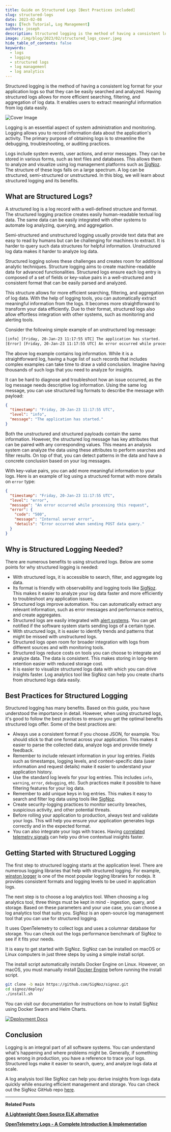 ```yaml
---
title: Guide on Structured Logs [Best Practices included]
slug: structured-logs
date: 2023-02-08
tags: [Tech Tutorial, Log Management]
authors: joseph
description: Structured logging is the method of having a consistent log format for your application logs so that they can be easily searched and analyzed. The primary purpose of obtaining structured logs is to streamline the debugging, troubleshooting...
image: /img/blog/2023/02/structured_logs_cover.jpeg
hide_table_of_contents: false
keywords:
  - logs
  - logging
  - structured logs
  - log management
  - log analytics
---
```


<head>
  <link rel="canonical" href="https://signoz.io/blog/structured-logs/"/>
</head>

Structured logging is the method of having a consistent log format for your application logs so that they can be easily searched and analyzed. Having structured logs allows for more efficient searching, filtering, and aggregation of log data. It enables users to extract meaningful information from log data easily.

<!--truncate-->

![Cover Image](/img/blog/2023/02/structured_logs_cover.webp)


Logging is an essential aspect of system administration and monitoring. Logging allows you to record information data about the application's activity. The primary purpose of obtaining logs is to streamline the debugging, troubleshooting, or auditing practices. 

Logs include system events, user actions, and error messages. They can be stored in various forms, such as text files and databases. This allows them to analyze and visualize using log management platforms such as [SigNoz](https://signoz.io/docs/userguide/logs/). The structure of these logs falls on a large spectrum. A log can be structured, semi-structured or unstructured. In this blog, we will learn about structured logging and its benefits.

## What are Structured Logs?

A structured log is a log record with a well-defined structure and format. The structured logging practice creates easily human-readable textual log data. The same data can be easily integrated with other systems to automate log analyzing, querying, and aggregation.

Semi-structured and unstructured logging usually provide text data that are easy to read by humans but can be challenging for machines to extract. It is harder to query such data structures for helpful information. Unstructured log data makes it harder to analyze log data.

Structured logging solves these challenges and creates room for additional analytic techniques. Structure logging aims to create machine-readable data for advanced functionalities. Structured logs ensure each log entry is composed of a set of fields or key-value pairs in a well-structured and consistent format that can be easily parsed and analyzed.

This structure allows for more efficient searching, filtering, and aggregation of log data. With the help of logging tools, you can automatically extract meaningful information from the logs. It becomes more straightforward to transform your data efficiently. Due to their format, structured logs also allow effortless integration with other systems, such as monitoring and alerting tools.

Consider the following simple example of an unstructured log message:

```bash
[info] [Friday, 20-Jan-23 11:17:55 UTC] The application has started.
[Error] [Friday, 20-Jan-23 11:17:55 UTC] An error occurred while processing this request.
```

The above log example contains log information. While it is a straightforward log, having a huge list of such records that includes complex examples can take time to draw a valid conclusion. Imagine having thousands of such logs that you need to analyze for insights.

It can be hard to diagnose and troubleshoot how an issue occurred, as the log message needs descriptive log information. Using the same log message, you can use structured log formats to describe the message with payload:

```json
{
  "timestamp": "Friday, 20-Jan-23 11:17:55 UTC",
  "level": "info",
  "message": "The application has started."
}
```

Both the unstructured and structured payloads contain the same information. However, the structured log message has key attributes that can be paired with any corresponding values. This means an analysis system can analyze the data using these attributes to perform searches and filter results. On top of that, you can detect patterns in the data and have a concrete conclusion based on your log messages.

With key-value pairs, you can add more meaningful information to your logs. Here is an example of log using a structured format with more details on `error` type:

```json
{
  "timestamp": "Friday, 20-Jan-23 11:17:55 UTC",
  "level": "error",
  "message": "An error occurred while processing this request",
  "error": {
    "code": "500",
    "message": "Internal server error",
    "details": "Error occurred when sending POST data query."
  }
}
```

## Why is Structured Logging Needed?

There are numerous benefits to using structured logs. Below are some points for why structured logging is needed:

- With structured logs, it is accessible to search, filter, and aggregate log data.
- Its format is friendly with observability and logging tools like [SigNoz](https://signoz.io/docs/userguide/logs/). This makes it easier to analyze your log data faster and more efficiently to troubleshoot any application issues.
- Structured logs improve automation. You can automatically extract any relevant information, such as error messages and performance metrics, and create aggregates.
- Structured logs are easily integrated with [alert systems](https://signoz.io/docs/userguide/alerts-management/). You can get notified if the software system starts sending logs of a certain type.
- With structured logs, it is easier to identify trends and patterns that might be missed with unstructured logs.
- Structured logs open room for broader integration with logs from different sources and with monitoring tools.
- Structured logs reduce costs on tools you can choose to integrate and analyze data. The data is consistent. This makes storing in long-term retention easier with reduced storage cost.
- It is easier to visualize structured logs data with which you can drive insights faster. Log analytics tool like SigNoz can help you create charts from structured logs data easily.

## Best Practices for Structured Logging

Structured logging has many benefits. Based on this guide, you have understood the importance in detail. However, when using structured logs, it's good to follow the best practices to ensure you get the optimal benefits structured logs offer. Some of the best practices are:

- Always use a consistent format if you choose JSON, for example. You should stick to that one format across your application. This makes it easier to parse the collected data, analyze logs and provide timely feedback.
- Remember to include relevant information in your log entries. Fields such as timestamps, logging levels, and context-specific data (user information and request details) make it easier to understand your application history.
- Use the standard log levels for your log entries. This includes `info`, `warning`, `error`, `debugging`, etc. Such practices make it possible to have filtering features for your log data.
- Remember to add unique keys in log entries. This makes it easy to search and filter log data using tools like [SigNoz](https://signoz.io/).
- Create security-logging practices to monitor security breaches, suspicious activity, and other potential threats.
- Before rolling your application to production, always test and validate your logs. This will help you ensure your application generates logs correctly and in the expected format.
- You can also integrate your logs with traces. Having [correlated telemetry signals](https://signoz.io/blog/microservices-logging/#integrating-observability-in-logs) can help you drive contextual insights faster.

## Getting Started with Structured Logging

The first step to structured logging starts at the application level. There are numerous logging libraries that help with structured logging. For example, [winston logger](https://signoz.io/blog/winston-logger/) is one of the most popular logging libraries for nodejs. It provides consistent formats and logging levels to be used in application logs.

The next step is to choose a log analytics tool. When choosing a log analytics tool, three things must be kept in mind - ingestion, query, and storage. Based on these parameters and your use case, you can choose a log analytics tool that suits you. SigNoz is an open-source log management tool that you can use for structured logging. 

It uses OpenTelemetry to collect logs and uses a columnar database for storage. You can check out the logs performance benchmark of SigNoz to see if it fits your needs.

It is easy to get started with SigNoz. SigNoz can be installed on macOS or Linux computers in just three steps by using a simple install script.

The install script automatically installs Docker Engine on Linux. However, on macOS, you must manually install <a href = "https://docs.docker.com/engine/install/" rel="noopener noreferrer nofollow" target="_blank" >Docker Engine</a> before running the install script.

```bash
git clone -b main https://github.com/SigNoz/signoz.git
cd signoz/deploy/
./install.sh
```

You can visit our documentation for instructions on how to install SigNoz using Docker Swarm and Helm Charts.


[![Deployment Docs](/img/blog/common/deploy_docker_documentation.webp)](https://signoz.io/docs/install/docker/)

## Conclusion

Logging is an integral part of all software systems. You can understand what's happening and where problems might be. Generally, if something goes wrong in production, you have a reference to trace your logs. Structured logs make it easier to search, query, and analyze logs data at scale.

A log analysis tool like SigNoz can help you derive insights from logs data quickly while ensuring efficient management and storage. You can check out the SigNoz GitHub repo <a href = "https://github.com/SigNoz/signoz" rel="noopener noreferrer nofollow" target="_blank" >here</a>.


---

**Related Posts**

**[A Lightweight Open Source ELK alternative](https://signoz.io/blog/elk-alternative-open-source/)**

**[OpenTelemetry Logs - A Complete Introduction & Implementation](https://signoz.io/blog/opentelemetry-logs/)**